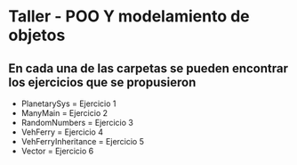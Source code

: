 # Taller - POO Y modelamiento de objetos

## En cada una de las carpetas se pueden encontrar los ejercicios que se propusieron

- PlanetarySys = Ejercicio 1
- ManyMain = Ejercicio 2
- RandomNumbers = Ejercicio 3
- VehFerry = Ejercicio 4
- VehFerryInheritance = Ejercicio 5
- Vector = Ejercicio 6

